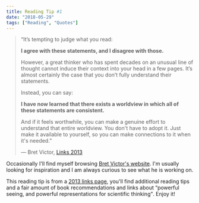 ```yaml
---
title: Reading Tip‌‌‌‌ #1
date: "2018-05-29"
tags: ["Reading", "Quotes"]
---
```


> “It’s tempting to judge what you read:
>
> **I agree with these statements, and I disagree with those.**
>
> However, a great thinker who has spent decades on an unusual line of thought cannot induce their context into your head in a few pages. It’s almost certainly the case that you don’t fully understand their statements.
>
> Instead, you can say:
>
> **I have now learned that there exists a worldview in which all of these statements are consistent.**
>
> And if it feels worthwhile, you can make a genuine effort to understand that entire worldview. You don't have to adopt it. Just make it available to yourself, so you can make connections to it when it's needed.”
>
> <footer>— Bret Victor, <a href="http://worrydream.com/Links2013/">Links 2013</a></footer>

Occasionally I'll find myself browsing [Bret Victor's website](http://worrydream.com/). I'm usually looking for inspiration  and I am always curious to see what he is working on.

This reading tip is from a [2013 links page](http://worrydream.com/Links2013/), you'll find additional reading tips and a fair amount of book recommendations and links about <q>powerful seeing, and powerful representations for scientific thinking</q>. Enjoy it!